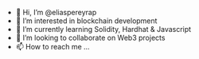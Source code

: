 - 👋 Hi, I’m @eliaspereyrap
- 👀 I’m interested in blockchain development
- 🌱 I’m currently learning Solidity, Hardhat & Javascript
- 💞️ I’m looking to collaborate on Web3 projects
- 📫 How to reach me ...

<!---
eliaspereyrap/eliaspereyrap is a ✨ special ✨ repository because its `README.md` (this file) appears on your GitHub profile.
You can click the Preview link to take a look at your changes.
--->
